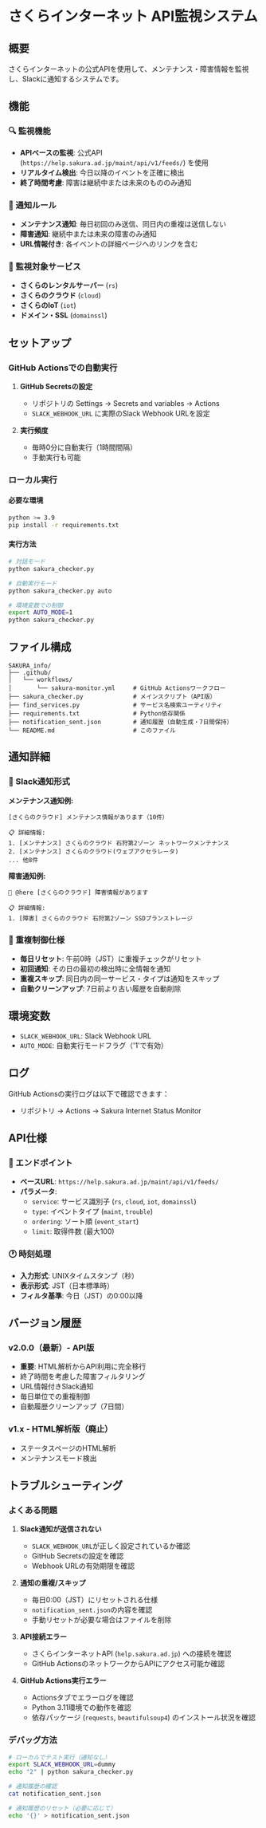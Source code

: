 # さくらインターネット API監視システム

## 概要

さくらインターネットの公式APIを使用して、メンテナンス・障害情報を監視し、Slackに通知するシステムです。

## 機能

### 🔍 監視機能
- **APIベースの監視**: 公式API (`https://help.sakura.ad.jp/maint/api/v1/feeds/`) を使用
- **リアルタイム検出**: 今日以降のイベントを正確に検出
- **終了時間考慮**: 障害は継続中または未来のもののみ通知

### 📢 通知ルール
- **メンテナンス通知**: 毎日初回のみ送信、同日内の重複は送信しない
- **障害通知**: 継続中または未来の障害のみ通知
- **URL情報付き**: 各イベントの詳細ページへのリンクを含む

### 🎯 監視対象サービス
- **さくらのレンタルサーバー** (`rs`)
- **さくらのクラウド** (`cloud`)
- **さくらのIoT** (`iot`)
- **ドメイン・SSL** (`domainssl`)

## セットアップ

### GitHub Actionsでの自動実行

1. **GitHub Secretsの設定**
   - リポジトリの Settings → Secrets and variables → Actions
   - `SLACK_WEBHOOK_URL` に実際のSlack Webhook URLを設定

2. **実行頻度**
   - 毎時0分に自動実行（1時間間隔）
   - 手動実行も可能

### ローカル実行

#### 必要な環境
```bash
python >= 3.9
pip install -r requirements.txt
```

#### 実行方法
```bash
# 対話モード
python sakura_checker.py

# 自動実行モード
python sakura_checker.py auto

# 環境変数での制御
export AUTO_MODE=1
python sakura_checker.py
```

## ファイル構成

```
SAKURA_info/
├── .github/
│   └── workflows/
│       └── sakura-monitor.yml     # GitHub Actionsワークフロー
├── sakura_checker.py              # メインスクリプト（API版）
├── find_services.py               # サービス名検索ユーティリティ
├── requirements.txt               # Python依存関係
├── notification_sent.json         # 通知履歴（自動生成・7日間保持）
└── README.md                      # このファイル
```

## 通知詳細

### 🎨 Slack通知形式

**メンテナンス通知例:**
```
[さくらのクラウド] メンテナンス情報があります（10件）

📋 詳細情報:
1. [メンテナンス] さくらのクラウド 石狩第2ゾーン ネットワークメンテナンス
2. [メンテナンス] さくらのクラウド(ウェブアクセラレータ)
... 他8件
```

**障害通知例:**
```
🔴 @here [さくらのクラウド] 障害情報があります

📋 詳細情報:
1. [障害] さくらのクラウド 石狩第2ゾーン SSDプランストレージ
```

### 📅 重複制御仕様

- **毎日リセット**: 午前0時（JST）に重複チェックがリセット
- **初回通知**: その日の最初の検出時に全情報を通知
- **重複スキップ**: 同日内の同一サービス・タイプは通知をスキップ
- **自動クリーンアップ**: 7日前より古い履歴を自動削除

## 環境変数

- `SLACK_WEBHOOK_URL`: Slack Webhook URL
- `AUTO_MODE`: 自動実行モードフラグ（'1'で有効）

## ログ

GitHub Actionsの実行ログは以下で確認できます：
- リポジトリ → Actions → Sakura Internet Status Monitor

## API仕様

### 🔌 エンドポイント
- **ベースURL**: `https://help.sakura.ad.jp/maint/api/v1/feeds/`
- **パラメータ**:
  - `service`: サービス識別子 (`rs`, `cloud`, `iot`, `domainssl`)
  - `type`: イベントタイプ (`maint`, `trouble`)
  - `ordering`: ソート順 (`event_start`)
  - `limit`: 取得件数 (最大100)

### 🕐 時刻処理
- **入力形式**: UNIXタイムスタンプ（秒）
- **表示形式**: JST（日本標準時）
- **フィルタ基準**: 今日（JST）の0:00以降

## バージョン履歴

### v2.0.0（最新）- API版
- **重要**: HTML解析からAPI利用に完全移行
- 終了時間を考慮した障害フィルタリング
- URL情報付きSlack通知
- 毎日単位での重複制御
- 自動履歴クリーンアップ（7日間）

### v1.x - HTML解析版（廃止）
- ステータスページのHTML解析
- メンテナンスモード検出

## トラブルシューティング

### よくある問題

1. **Slack通知が送信されない**
   - `SLACK_WEBHOOK_URL`が正しく設定されているか確認
   - GitHub Secretsの設定を確認
   - Webhook URLの有効期限を確認

2. **通知の重複/スキップ**
   - 毎日0:00（JST）にリセットされる仕様
   - `notification_sent.json`の内容を確認
   - 手動リセットが必要な場合はファイルを削除

3. **API接続エラー**
   - さくらインターネットAPI (`help.sakura.ad.jp`) への接続を確認
   - GitHub ActionsのネットワークからAPIにアクセス可能か確認

4. **GitHub Actions実行エラー**
   - Actionsタブでエラーログを確認
   - Python 3.11環境での動作を確認
   - 依存パッケージ (`requests`, `beautifulsoup4`) のインストール状況を確認

### デバッグ方法

```bash
# ローカルでテスト実行（通知なし）
export SLACK_WEBHOOK_URL=dummy
echo "2" | python sakura_checker.py

# 通知履歴の確認
cat notification_sent.json

# 通知履歴のリセット（必要に応じて）
echo '{}' > notification_sent.json
```